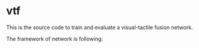 # vtf
This is the source code to train and evaluate a visual-tactile fusion network.


The framework of network is following:
